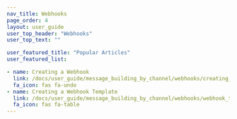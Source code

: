 ```yaml
---
nav_title: Webhooks
page_order: 4
layout: user_guide
user_top_header: "Webhooks"
user_top_text: ""

user_featured_title: "Popular Articles"
user_featured_list:

- name: Creating a Webhook
  link: /docs/user_guide/message_building_by_channel/webhooks/creating_a_webhook/
  fa_icon: fas fa-undo
- name: Creating a Webhook Template
  link: /docs/user_guide/message_building_by_channel/webhooks/webhook_template/
  fa_icon: fas fa-table
---
```

